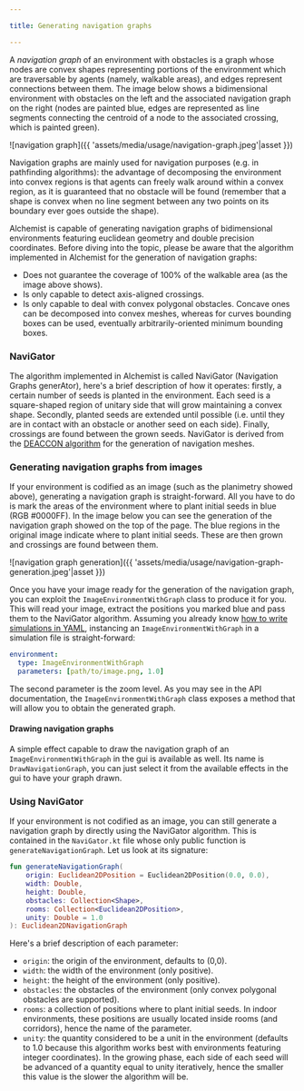 ```yaml
---

title: Generating navigation graphs

---
```

A *navigation graph* of an environment with obstacles is a graph whose nodes are convex shapes representing portions of the environment which are traversable by agents (namely, walkable areas), and edges represent connections between them. The image below shows a bidimensional environment with obstacles on the left and the associated navigation graph on the right (nodes are painted blue, edges are represented as line segments connecting the centroid of a node to the associated crossing, which is painted green).

![navigation graph]({{ 'assets/media/usage/navigation-graph.jpeg'|asset }})

Navigation graphs are mainly used for navigation purposes (e.g. in pathfinding algorithms): the advantage of decomposing the environment into convex regions is that agents can freely walk around within a convex region, as it is guaranteed that no obstacle will be found (remember that a shape is convex when no line segment between any two points on its boundary ever goes outside the shape). 

Alchemist is capable of generating navigation graphs of bidimensional environments featuring euclidean geometry and double precision coordinates. Before diving into the topic, please be aware that the algorithm implemented in Alchemist for the generation of navigation graphs:
- Does not guarantee the coverage of 100% of the walkable area (as the image above shows).
- Is only capable to detect axis-aligned crossings.
- Is only capable to deal with convex polygonal obstacles. Concave ones can be decomposed into convex meshes, whereas for curves bounding boxes can be used, eventually arbitrarily-oriented minimum bounding boxes.

### NaviGator

The algorithm implemented in Alchemist is called NaviGator (Navigation Graphs generAtor), here's a brief description of how it operates: firstly, a certain number of seeds is planted in the environment. Each seed is a square-shaped region of unitary side that will grow maintaining a convex shape. Secondly, planted seeds are extended until possible (i.e. until they are in contact with an obstacle or another seed on each side). Finally, crossings are found between the grown seeds. NaviGator is derived from the [DEACCON algorithm](https://www.researchgate.net/profile/G_Youngblood/publication/220978343_Automatically-generated_Convex_Region_Decomposition_for_Real-time_Spatial_Agent_Navigation_in_Virtual_Worlds/links/54510d020cf24884d886f643/Automatically-generated-Convex-Region-Decomposition-for-Real-time-Spatial-Agent-Navigation-in-Virtual-Worlds.pdf) for the generation of navigation meshes.

### Generating navigation graphs from images

If your environment is codified as an image (such as the planimetry showed above), generating a navigation graph is straight-forward. All you have to do is mark the areas of the environment where to plant initial seeds in blue (RGB #0000FF). In the image below you can see the generation of the navigation graph showed on the top of the page. The blue regions in the original image indicate where to plant initial seeds. These are then grown and crossings are found between them.

![navigation graph generation]({{ 'assets/media/usage/navigation-graph-generation.jpeg'|asset }})

Once you have your image ready for the generation of the navigation graph, you can exploit the `ImageEnvironmentWithGraph` class to produce it for you. This will read your image, extract the positions you marked blue and pass them to the NaviGator algorithm. Assuming you already know [how to write simulations in YAML](yaml.md), instancing an `ImageEnvironmentWithGraph` in a simulation file is straight-forward:
```yaml
environment:
  type: ImageEnvironmentWithGraph
  parameters: [path/to/image.png, 1.0]
```
The second parameter is the zoom level. As you may see in the API documentation, the `ImageEnvironmentWithGraph` class exposes a method that will allow you to obtain the generated graph.

#### Drawing navigation graphs

A simple effect capable to draw the navigation graph of an `ImageEnvironmentWithGraph` in the gui is available as well. Its name is `DrawNavigationGraph`, you can just select it from the available effects in the gui to have your graph drawn.

### Using NaviGator 

If your environment is not codified as an image, you can still generate a navigation graph by directly using the NaviGator algorithm. This is contained in the `NaviGator.kt` file whose only public function is `generateNavigationGraph`. Let us look at its signature:
```kotlin
fun generateNavigationGraph(
    origin: Euclidean2DPosition = Euclidean2DPosition(0.0, 0.0),
    width: Double,
    height: Double,
    obstacles: Collection<Shape>,
    rooms: Collection<Euclidean2DPosition>,
    unity: Double = 1.0
): Euclidean2DNavigationGraph
```
Here's a brief description of each parameter:
- `origin`: the origin of the environment, defaults to (0,0).
- `width`: the width of the environment (only positive).
- `height`: the height of the environment (only positive).
- `obstacles`: the obstacles of the environment (only convex polygonal obstacles are supported).
- `rooms`: a collection of positions where to plant initial seeds. In indoor environments, these positions are usually located inside rooms (and corridors), hence the name of the parameter.
- `unity`: the quantity considered to be a unit in the environment (defaults to 1.0 because this algorithm works best with environments featuring integer coordinates). In the growing phase, each side of each seed will be advanced of a quantity equal to unity iteratively, hence the smaller this value is the slower the algorithm will be.
